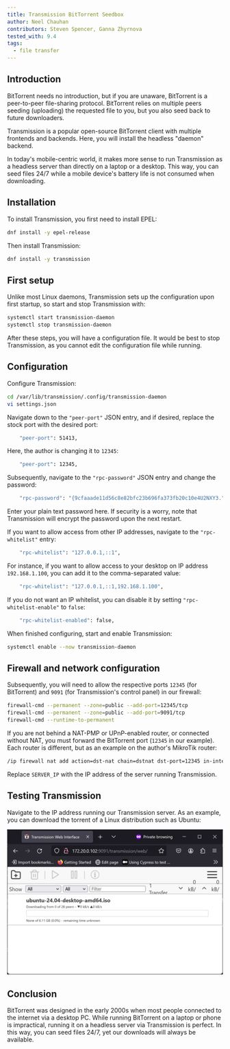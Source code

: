 ```yaml
---
title: Transmission BitTorrent Seedbox
author: Neel Chauhan
contributors: Steven Spencer, Ganna Zhyrnova
tested_with: 9.4
tags:
  - file transfer
---
```


## Introduction

BitTorrent needs no introduction, but if you are unaware, BitTorrent is a peer-to-peer file-sharing protocol. BitTorrent relies on multiple peers seeding (uploading) the requested file to you, but you also seed back to future downloaders.

Transmission is a popular open-source BitTorrent client with multiple frontends and backends. Here, you will install the headless "daemon" backend.

In today's mobile-centric world, it makes more sense to run Transmission as a headless server than directly on a laptop or a desktop. This way, you can seed files 24/7 while a mobile device's battery life is not consumed when downloading.

## Installation

To install Transmission, you first need to install EPEL:

```bash
dnf install -y epel-release
```

Then install Transmission:

```bash
dnf install -y transmission
```

## First setup

Unlike most Linux daemons, Transmission sets up the configuration upon first startup, so start and stop Transmission with:

```bash
systemctl start transmission-daemon
systemctl stop transmission-daemon
```

After these steps, you will have a configuration file. It would be best to stop Transmission, as you cannot edit the configuration file while running.

## Configuration

Configure Transmission:

```bash
cd /var/lib/transmission/.config/transmission-daemon
vi settings.json
```

Navigate down to the `"peer-port"` JSON entry, and if desired, replace the stock port with the desired port:

```bash
    "peer-port": 51413,
```

Here, the author is changing it to `12345`:

```bash
    "peer-port": 12345,
```

Subsequently, navigate to the `"rpc-password"` JSON entry and change the password:

```bash
    "rpc-password": "{9cfaaade11d56c8e82bfc23b696fa373fb20c10e4U2NXY3.",
```

Enter your plain text password here. If security is a worry, note that Transmission will encrypt the password upon the next restart.

If you want to allow access from other IP addresses, navigate to the `"rpc-whitelist"` entry:

```bash
    "rpc-whitelist": "127.0.0.1,::1",
```

For instance, if you want to allow access to your desktop on IP address `192.168.1.100`, you can add it to the comma-separated value:

```bash
    "rpc-whitelist": "127.0.0.1,::1,192.168.1.100",
```

If you do not want an IP whitelist, you can disable it by setting `"rpc-whitelist-enable"` to `false`:

```bash
    "rpc-whitelist-enabled": false,
```

When finished configuring, start and enable Transmission:

```bash
systemctl enable --now transmission-daemon
```

## Firewall and network configuration

Subsequently, you will need to allow the respective ports `12345` (for BitTorrent) and `9091` (for Transmission's control panel) in our firewall:

```bash
firewall-cmd --permanent --zone=public --add-port=12345/tcp
firewall-cmd --permanent --zone=public --add-port=9091/tcp
firewall-cmd --runtime-to-permanent
```

If you are not behind a NAT-PMP or UPnP-enabled router, or connected without NAT, you must forward the BitTorrent port (`12345` in our example). Each router is different, but as an example on the author's MikroTik router:

```bash
/ip firewall nat add action=dst-nat chain=dstnat dst-port=12345 in-interface=ether1 protocol=tcp to-addresses=SERVER_IP to-ports=12345
```

Replace `SERVER_IP` with the IP address of the server running Transmission.

## Testing Transmission

Navigate to the IP address running our Transmission server. As an example, you can download the torrent of a Linux distribution such as Ubuntu:

![Our Transmission downloading Ubuntu](../images/transmission.png)

## Conclusion

BitTorrent was designed in the early 2000s when most people connected to the internet via a desktop PC. While running BitTorrent on a laptop or phone is impractical, running it on a headless server via Transmission is perfect. In this way, you can seed files 24/7, yet our downloads will always be available.
